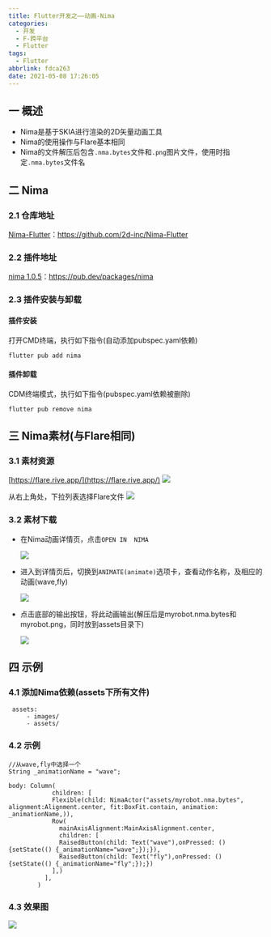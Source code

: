 ```yaml
---
title: Flutter开发之——动画-Nima
categories:
  - 开发
  - F-跨平台
  - Flutter
tags:
  - Flutter
abbrlink: fdca263
date: 2021-05-08 17:26:05
---
```

## 一 概述

* Nima是基于SKIA进行渲染的2D矢量动画工具
* Nima的使用操作与Flare基本相同
* Nima的文件解压后包含`.nma.bytes`文件和`.png`图片文件，使用时指定`.nma.bytes`文件名

<!--more-->

## 二 Nima

### 2.1 仓库地址

[Nima-Flutter](https://github.com/2d-inc/Nima-Flutter)：https://github.com/2d-inc/Nima-Flutter

### 2.2 插件地址

[nima 1.0.5](https://pub.dev/packages/nima)：https://pub.dev/packages/nima

### 2.3 插件安装与卸载

#### 插件安装

打开CMD终端，执行如下指令(自动添加pubspec.yaml依赖)

```
flutter pub add nima
```

#### 插件卸载

CDM终端模式，执行如下指令(pubspec.yaml依赖被删除)

```
flutter pub remove nima
```

## 三 Nima素材(与Flare相同)

### 3.1 素材资源

[https://flare.rive.app/](https://flare.rive.app/)
![][1]

从右上角处，下拉列表选择Flare文件
![][2]

### 3.2 素材下载

* 在Nima动画详情页，点击`OPEN IN  NIMA`

  ![][3]
  
* 进入到详情页后，切换到`ANIMATE(animate)`选项卡，查看动作名称，及相应的动画(wave,fly)

  ![][4]
  
* 点击底部的输出按钮，将此动画输出(解压后是myrobot.nma.bytes和myrobot.png，同时放到assets目录下)

  ![][5]

## 四 示例

### 4.1 添加Nima依赖(assets下所有文件)

```
 assets:
     - images/
     - assets/
```

### 4.2 示例

```
//从wave,fly中选择一个
String _animationName = "wave";

body: Column(
        	children: [
            Flexible(child: NimaActor("assets/myrobot.nma.bytes", alignment:Alignment.center, fit:BoxFit.contain, animation: _animationName,)),
            Row(
              mainAxisAlignment:MainAxisAlignment.center,
              children: [
              RaisedButton(child: Text("wave"),onPressed: (){setState(() {_animationName="wave";});}),
              RaisedButton(child: Text("fly"),onPressed: (){setState(() {_animationName="fly";});})
            ],)
          ],
        )
```

### 4.3 效果图
![][6]




[1]:https://jsd.onmicrosoft.cn/gh/PGzxc/CDN/blog-flutter/flutter-nima-resource-web.png
[2]:https://jsd.onmicrosoft.cn/gh/PGzxc/CDN/blog-flutter/flutter-nima-resource-select.png
[3]:https://jsd.onmicrosoft.cn/gh/PGzxc/CDN/blog-flutter/flutter-nima-open-nima.png
[4]:https://jsd.onmicrosoft.cn/gh/PGzxc/CDN/blog-flutter/flutter-nima-animate-options.png
[5]:https://jsd.onmicrosoft.cn/gh/PGzxc/CDN/blog-flutter/flutter-nima-engine-export.png
[6]:https://jsd.onmicrosoft.cn/gh/PGzxc/CDN/blog-flutter/flutter-nima-animate-result.gif